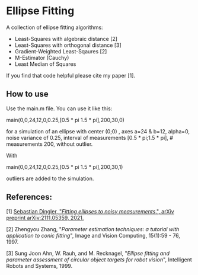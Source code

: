 Ellipse Fitting
========================

A collection of ellipse fitting algorithms:
* Least-Squares with algebraic distance [2]
* Least-Squares with orthogonal distance [3]
* Gradient-Weighted Least-Sqaures [2]
* M-Estimator (Cauchy)
* Least Median of Squares

If you find that code helpful please cite my paper [1].

How to use
-------------------
Use the main.m file. You can use it like this:

main(0,0,24,12,0,0.25,[0.5 * pi 1.5 * pi],200,30,0)

for a simulation of an ellipse with center (0;0) , axes a=24 & b=12, alpha=0, noise variance of 0.25, interval of measurements [0.5 * pi;1.5 * pi], # measurements 200, without outlier.

With

main(0,0,24,12,0,0.25,[0.5 * pi 1.5 * pi],200,30,1)

outliers are added to the simulation.

References:
-------------------
[1] [Sebastian Dingler, "*Fitting ellipses to noisy measurements*.", arXiv preprint arXiv:2111.05359, 2021.](https://arxiv.org/abs/2111.05359)

[2] Zhengyou Zhang, "*Parameter estimation techniques: a tutorial with application to conic fitting*", Image and Vision Computing, 15(1):59 - 76, 1997.

[3] Sung Joon Ahn, W. Rauh, and M. Recknagel, "*Ellipse fitting and parameter assessment of circular object targets for robot vision*", Intelligent Robots and Systems, 1999.
 
